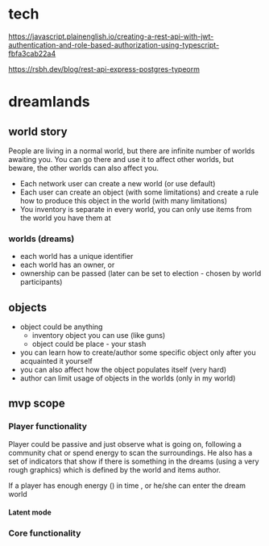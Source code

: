 # tech
https://javascript.plainenglish.io/creating-a-rest-api-with-jwt-authentication-and-role-based-authorization-using-typescript-fbfa3cab22a4

https://rsbh.dev/blog/rest-api-express-postgres-typeorm
# dreamlands
## world story
People are living in a normal world, but there are infinite number of worlds awaiting you. You can go there and use it to affect other worlds, but beware, the other worlds can also affect you. 

- Each network user can create a new world (or use default) 
- Each user can create an object (with some limitations) and create a rule how to produce this object in the world (with many limitations)
- You inventory is separate in every world, you can only use items from the world you have them at

### worlds (dreams)
- each world has a unique identifier
- each world has an owner, or
- ownership can be passed (later can be set to election - chosen by world participants)
  
## objects
- object could be anything
  - inventory object you can use (like guns)
  - object could be place - your stash
- you can learn how to create/author some specific object only after you acquainted it yourself
- you can also affect how the object populates itself (very hard)
- author can limit usage of objects in the worlds (only in my world)

## mvp scope

### Player functionality
Player could be passive and just observe what is going on, following a community chat or spend energy to scan the surroundings. He also has a set of indicators that show if there is something in the dreams (using a very rough graphics) which is defined by the world and items author.

 If a player has enough energy () in time , or he/she can enter the dream world 
 #### Latent mode

###  Core functionality


  
